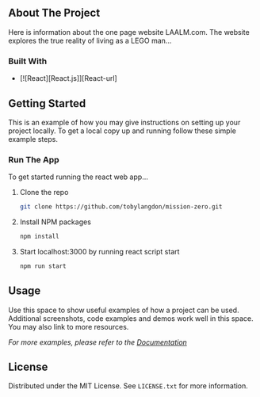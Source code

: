 <!-- ABOUT THE PROJECT -->

## About The Project

Here is information about the one page website LAALM.com. The website explores the true reality of living as a LEGO man...

### Built With

-   [![React][React.js]][React-url]

<!-- GETTING STARTED -->

## Getting Started

This is an example of how you may give instructions on setting up your project locally.
To get a local copy up and running follow these simple example steps.

### Run The App

To get started running the react web app...

1. Clone the repo
    ```sh
    git clone https://github.com/tobylangdon/mission-zero.git
    ```
2. Install NPM packages
    ```sh
    npm install
    ```
3. Start localhost:3000 by running react script start
    ```sh
    npm run start
    ```

<!-- USAGE EXAMPLES -->

## Usage

Use this space to show useful examples of how a project can be used. Additional screenshots, code examples and demos work well in this space. You may also link to more resources.

_For more examples, please refer to the [Documentation](https://example.com)_

<!-- LICENSE -->

## License

Distributed under the MIT License. See `LICENSE.txt` for more information.

